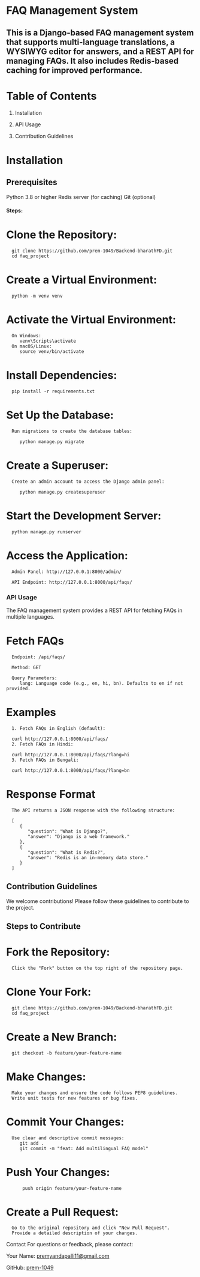# FAQ Management System
## This is a Django-based FAQ management system that supports multi-language translations, a WYSIWYG editor for answers, and a REST API for managing FAQs. It also includes Redis-based caching for improved performance.

# Table of Contents
1. Installation

2. API Usage

3. Contribution Guidelines

# Installation
## Prerequisites
   Python 3.8 or higher
   Redis server (for caching)
   Git (optional)

#### Steps:
   # Clone the Repository:

      git clone https://github.com/prem-1049/Backend-bharathFD.git
      cd faq_project
   # Create a Virtual Environment:

      python -m venv venv
   # Activate the Virtual Environment:

      On Windows:
         venv\Scripts\activate
      On macOS/Linux:
         source venv/bin/activate
   # Install Dependencies:
      pip install -r requirements.txt

   # Set Up the Database:
      Run migrations to create the database tables:

         python manage.py migrate
   # Create a Superuser:
      Create an admin account to access the Django admin panel:

         python manage.py createsuperuser
   # Start the Development Server:

      python manage.py runserver
   # Access the Application:

      Admin Panel: http://127.0.0.1:8000/admin/

      API Endpoint: http://127.0.0.1:8000/api/faqs/

### API Usage
   The FAQ management system provides a REST API for fetching FAQs in multiple languages.

   # Fetch FAQs
      Endpoint: /api/faqs/

      Method: GET

      Query Parameters:
         lang: Language code (e.g., en, hi, bn). Defaults to en if not provided.

   # Examples
      1. Fetch FAQs in English (default):

      curl http://127.0.0.1:8000/api/faqs/
      2. Fetch FAQs in Hindi:

      curl http://127.0.0.1:8000/api/faqs/?lang=hi
      3. Fetch FAQs in Bengali:

      curl http://127.0.0.1:8000/api/faqs/?lang=bn
   # Response Format
      The API returns a JSON response with the following structure:

      [
         {
            "question": "What is Django?",
            "answer": "Django is a web framework."
         },
         {
            "question": "What is Redis?",
            "answer": "Redis is an in-memory data store."
         }
      ]
## Contribution Guidelines
   We welcome contributions! Please follow these guidelines to contribute to the project.

   ## Steps to Contribute
   # Fork the Repository:
      Click the "Fork" button on the top right of the repository page.

   # Clone Your Fork:
      git clone https://github.com/prem-1049/Backend-bharathFD.git
      cd faq_project
   # Create a New Branch:
      git checkout -b feature/your-feature-name
   # Make Changes:

      Make your changes and ensure the code follows PEP8 guidelines.
      Write unit tests for new features or bug fixes.

   # Commit Your Changes:
      Use clear and descriptive commit messages:
         git add .
         git commit -m "feat: Add multilingual FAQ model"
   # Push Your Changes:
          push origin feature/your-feature-name
   # Create a Pull Request:
      Go to the original repository and click "New Pull Request".
      Provide a detailed description of your changes.


Contact
For questions or feedback, please contact:

Your Name: premyandapalli11@gmail.com

GitHub: [prem-1049](https://github.com/prem-1049)

